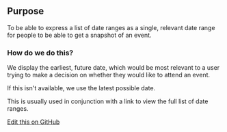 ## Purpose
To be able to express a list of date ranges as a single, relevant date range
for people to be able to get a snapshot of an event.

### How do we do this?
We display the earliest, future date, which would be most relevant to a user
trying to make a decision on whether they would like to attend an event.

If this isn't available, we use the latest possible date.

This is usually used in conjunction with a link to view the full list of date
ranges.

[Edit this on GitHub](https://github.com/wellcometrust/wellcomecollection.org/edit/master/common/views/components/EventDateRange/README.md)

